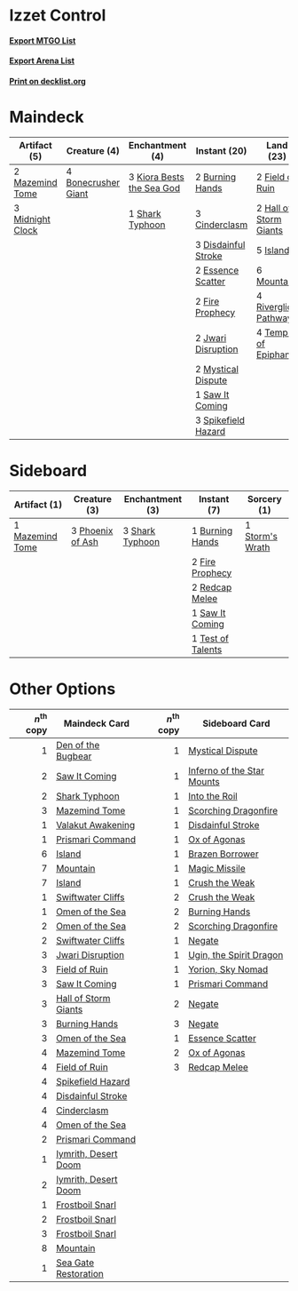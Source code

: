 # Izzet Control

#### [Export MTGO List](../collection/Izzet%20Control/Izzet%20Control.txt)
#### [Export Arena List](../collection/Izzet%20Control/Izzet%20Control_arena.txt)
#### [Print on decklist.org](http://decklist.org/?deckmain=4%09Bonecrusher%20Giant%0A2%09Burning%20Hands%0A3%09Cinderclasm%0A3%09Disdainful%20Stroke%0A2%09Essence%20Scatter%0A3%09Expressive%20Iteration%0A2%09Field%20of%20Ruin%0A2%09Fire%20Prophecy%0A2%09Hall%20of%20Storm%20Giants%0A5%09Island%0A2%09Jwari%20Disruption%0A3%09Kiora%20Bests%20the%20Sea%20God%0A2%09Mazemind%20Tome%0A3%09Midnight%20Clock%0A6%09Mountain%0A2%09Mystical%20Dispute%0A4%09Riverglide%20Pathway%0A1%09Saw%20It%20Coming%0A1%09Shark%20Typhoon%0A1%09Shatterskull%20Smashing%0A3%09Spikefield%20Hazard%0A4%09Temple%20of%20Epiphany&deckside=1%09Burning%20Hands%0A2%09Fire%20Prophecy%0A1%09Mazemind%20Tome%0A3%09Phoenix%20of%20Ash%0A2%09Redcap%20Melee%0A1%09Saw%20It%20Coming%0A3%09Shark%20Typhoon%0A1%09Storm's%20Wrath%0A1%09Test%20of%20Talents)
# Maindeck

|                                       Artifact (5)                                        |                                         Creature (4)                                         |                                          Enchantment (4)                                           |                                         Instant (20)                                         |                                            Land (23)                                            |                                           Sorcery (4)                                            |
|-------------------------------------------------------------------------------------------|----------------------------------------------------------------------------------------------|----------------------------------------------------------------------------------------------------|----------------------------------------------------------------------------------------------|-------------------------------------------------------------------------------------------------|--------------------------------------------------------------------------------------------------|
|2 [Mazemind Tome](http://gatherer.wizards.com/Pages/Card/Details.aspx?multiverseid=485555) |4 [Bonecrusher Giant](http://gatherer.wizards.com/Pages/Card/Details.aspx?multiverseid=473077)|3 [Kiora Bests the Sea God](http://gatherer.wizards.com/Pages/Card/Details.aspx?multiverseid=476303)|2 [Burning Hands](http://gatherer.wizards.com/Pages/Card/Details.aspx?multiverseid=527422)    |2 [Field of Ruin](http://gatherer.wizards.com/Pages/Card/Details.aspx?multiverseid=435415)       |3 [Expressive Iteration](http://gatherer.wizards.com/Pages/Card/Details.aspx?multiverseid=513678) |
|3 [Midnight Clock](http://gatherer.wizards.com/Pages/Card/Details.aspx?multiverseid=473016)|                                                                                              |1 [Shark Typhoon](http://gatherer.wizards.com/Pages/Card/Details.aspx?multiverseid=479587)          |3 [Cinderclasm](http://gatherer.wizards.com/Pages/Card/Details.aspx?multiverseid=491776)      |2 [Hall of Storm Giants](http://gatherer.wizards.com/Pages/Card/Details.aspx?multiverseid=527544)|1 [Shatterskull Smashing](http://gatherer.wizards.com/Pages/Card/Details.aspx?multiverseid=491802)|
|                                                                                           |                                                                                              |                                                                                                    |3 [Disdainful Stroke](http://gatherer.wizards.com/Pages/Card/Details.aspx?multiverseid=420705)|5 [Island](http://gatherer.wizards.com/Pages/Card/Details.aspx?multiverseid=439857)              |                                                                                                  |
|                                                                                           |                                                                                              |                                                                                                    |2 [Essence Scatter](http://gatherer.wizards.com/Pages/Card/Details.aspx?multiverseid=426754)  |6 [Mountain](http://gatherer.wizards.com/Pages/Card/Details.aspx?multiverseid=439859)            |                                                                                                  |
|                                                                                           |                                                                                              |                                                                                                    |2 [Fire Prophecy](http://gatherer.wizards.com/Pages/Card/Details.aspx?multiverseid=479636)    |4 [Riverglide Pathway](http://gatherer.wizards.com/Pages/Card/Details.aspx?multiverseid=491920)  |                                                                                                  |
|                                                                                           |                                                                                              |                                                                                                    |2 [Jwari Disruption](http://gatherer.wizards.com/Pages/Card/Details.aspx?multiverseid=491693) |4 [Temple of Epiphany](http://gatherer.wizards.com/Pages/Card/Details.aspx?multiverseid=442808)  |                                                                                                  |
|                                                                                           |                                                                                              |                                                                                                    |2 [Mystical Dispute](http://gatherer.wizards.com/Pages/Card/Details.aspx?multiverseid=473020) |                                                                                                 |                                                                                                  |
|                                                                                           |                                                                                              |                                                                                                    |1 [Saw It Coming](http://gatherer.wizards.com/Pages/Card/Details.aspx?multiverseid=503684)    |                                                                                                 |                                                                                                  |
|                                                                                           |                                                                                              |                                                                                                    |3 [Spikefield Hazard](http://gatherer.wizards.com/Pages/Card/Details.aspx?multiverseid=491809)|                                                                                                 |                                                                                                  |


# Sideboard

|                                       Artifact (1)                                       |                                       Creature (3)                                        |                                     Enchantment (3)                                      |                                        Instant (7)                                         |                                       Sorcery (1)                                        |
|------------------------------------------------------------------------------------------|-------------------------------------------------------------------------------------------|------------------------------------------------------------------------------------------|--------------------------------------------------------------------------------------------|------------------------------------------------------------------------------------------|
|1 [Mazemind Tome](http://gatherer.wizards.com/Pages/Card/Details.aspx?multiverseid=485555)|3 [Phoenix of Ash](http://gatherer.wizards.com/Pages/Card/Details.aspx?multiverseid=476399)|3 [Shark Typhoon](http://gatherer.wizards.com/Pages/Card/Details.aspx?multiverseid=479587)|1 [Burning Hands](http://gatherer.wizards.com/Pages/Card/Details.aspx?multiverseid=527422)  |1 [Storm's Wrath](http://gatherer.wizards.com/Pages/Card/Details.aspx?multiverseid=476408)|
|                                                                                          |                                                                                           |                                                                                          |2 [Fire Prophecy](http://gatherer.wizards.com/Pages/Card/Details.aspx?multiverseid=479636)  |                                                                                          |
|                                                                                          |                                                                                           |                                                                                          |2 [Redcap Melee](http://gatherer.wizards.com/Pages/Card/Details.aspx?multiverseid=473097)   |                                                                                          |
|                                                                                          |                                                                                           |                                                                                          |1 [Saw It Coming](http://gatherer.wizards.com/Pages/Card/Details.aspx?multiverseid=503684)  |                                                                                          |
|                                                                                          |                                                                                           |                                                                                          |1 [Test of Talents](http://gatherer.wizards.com/Pages/Card/Details.aspx?multiverseid=513536)|                                                                                          |


# Other Options

|*n*<sup>th</sup> copy|                                         Maindeck Card                                         |*n*<sup>th</sup> copy|                                           Sideboard Card                                            |
|--------------------:|-----------------------------------------------------------------------------------------------|--------------------:|-----------------------------------------------------------------------------------------------------|
|                    1|[Den of the Bugbear](http://gatherer.wizards.com/Pages/Card/Details.aspx?multiverseid=527541)  |                    1|[Mystical Dispute](http://gatherer.wizards.com/Pages/Card/Details.aspx?multiverseid=473020)          |
|                    2|[Saw It Coming](http://gatherer.wizards.com/Pages/Card/Details.aspx?multiverseid=503684)       |                    1|[Inferno of the Star Mounts](http://gatherer.wizards.com/Pages/Card/Details.aspx?multiverseid=527438)|
|                    2|[Shark Typhoon](http://gatherer.wizards.com/Pages/Card/Details.aspx?multiverseid=479587)       |                    1|[Into the Roil](http://gatherer.wizards.com/Pages/Card/Details.aspx?multiverseid=389560)             |
|                    3|[Mazemind Tome](http://gatherer.wizards.com/Pages/Card/Details.aspx?multiverseid=485555)       |                    1|[Scorching Dragonfire](http://gatherer.wizards.com/Pages/Card/Details.aspx?multiverseid=473101)      |
|                    1|[Valakut Awakening](http://gatherer.wizards.com/Pages/Card/Details.aspx?multiverseid=491818)   |                    1|[Disdainful Stroke](http://gatherer.wizards.com/Pages/Card/Details.aspx?multiverseid=420705)         |
|                    1|[Prismari Command](http://gatherer.wizards.com/Pages/Card/Details.aspx?multiverseid=513706)    |                    1|[Ox of Agonas](http://gatherer.wizards.com/Pages/Card/Details.aspx?multiverseid=476398)              |
|                    6|[Island](http://gatherer.wizards.com/Pages/Card/Details.aspx?multiverseid=439857)              |                    1|[Brazen Borrower](http://gatherer.wizards.com/Pages/Card/Details.aspx?multiverseid=473001)           |
|                    7|[Mountain](http://gatherer.wizards.com/Pages/Card/Details.aspx?multiverseid=439859)            |                    1|[Magic Missile](http://gatherer.wizards.com/Pages/Card/Details.aspx?multiverseid=527441)             |
|                    7|[Island](http://gatherer.wizards.com/Pages/Card/Details.aspx?multiverseid=439857)              |                    1|[Crush the Weak](http://gatherer.wizards.com/Pages/Card/Details.aspx?multiverseid=503740)            |
|                    1|[Swiftwater Cliffs](http://gatherer.wizards.com/Pages/Card/Details.aspx?multiverseid=405407)   |                    2|[Crush the Weak](http://gatherer.wizards.com/Pages/Card/Details.aspx?multiverseid=503740)            |
|                    1|[Omen of the Sea](http://gatherer.wizards.com/Pages/Card/Details.aspx?multiverseid=476309)     |                    2|[Burning Hands](http://gatherer.wizards.com/Pages/Card/Details.aspx?multiverseid=527422)             |
|                    2|[Omen of the Sea](http://gatherer.wizards.com/Pages/Card/Details.aspx?multiverseid=476309)     |                    2|[Scorching Dragonfire](http://gatherer.wizards.com/Pages/Card/Details.aspx?multiverseid=473101)      |
|                    2|[Swiftwater Cliffs](http://gatherer.wizards.com/Pages/Card/Details.aspx?multiverseid=405407)   |                    1|[Negate](http://gatherer.wizards.com/Pages/Card/Details.aspx?multiverseid=423707)                    |
|                    3|[Jwari Disruption](http://gatherer.wizards.com/Pages/Card/Details.aspx?multiverseid=491693)    |                    1|[Ugin, the Spirit Dragon](http://gatherer.wizards.com/Pages/Card/Details.aspx?multiverseid=391948)   |
|                    3|[Field of Ruin](http://gatherer.wizards.com/Pages/Card/Details.aspx?multiverseid=435415)       |                    1|[Yorion, Sky Nomad](http://gatherer.wizards.com/Pages/Card/Details.aspx?multiverseid=479752)         |
|                    3|[Saw It Coming](http://gatherer.wizards.com/Pages/Card/Details.aspx?multiverseid=503684)       |                    1|[Prismari Command](http://gatherer.wizards.com/Pages/Card/Details.aspx?multiverseid=513706)          |
|                    3|[Hall of Storm Giants](http://gatherer.wizards.com/Pages/Card/Details.aspx?multiverseid=527544)|                    2|[Negate](http://gatherer.wizards.com/Pages/Card/Details.aspx?multiverseid=423707)                    |
|                    3|[Burning Hands](http://gatherer.wizards.com/Pages/Card/Details.aspx?multiverseid=527422)       |                    3|[Negate](http://gatherer.wizards.com/Pages/Card/Details.aspx?multiverseid=423707)                    |
|                    3|[Omen of the Sea](http://gatherer.wizards.com/Pages/Card/Details.aspx?multiverseid=476309)     |                    1|[Essence Scatter](http://gatherer.wizards.com/Pages/Card/Details.aspx?multiverseid=426754)           |
|                    4|[Mazemind Tome](http://gatherer.wizards.com/Pages/Card/Details.aspx?multiverseid=485555)       |                    2|[Ox of Agonas](http://gatherer.wizards.com/Pages/Card/Details.aspx?multiverseid=476398)              |
|                    4|[Field of Ruin](http://gatherer.wizards.com/Pages/Card/Details.aspx?multiverseid=435415)       |                    3|[Redcap Melee](http://gatherer.wizards.com/Pages/Card/Details.aspx?multiverseid=473097)              |
|                    4|[Spikefield Hazard](http://gatherer.wizards.com/Pages/Card/Details.aspx?multiverseid=491809)   |                     |                                                                                                     |
|                    4|[Disdainful Stroke](http://gatherer.wizards.com/Pages/Card/Details.aspx?multiverseid=420705)   |                     |                                                                                                     |
|                    4|[Cinderclasm](http://gatherer.wizards.com/Pages/Card/Details.aspx?multiverseid=491776)         |                     |                                                                                                     |
|                    4|[Omen of the Sea](http://gatherer.wizards.com/Pages/Card/Details.aspx?multiverseid=476309)     |                     |                                                                                                     |
|                    2|[Prismari Command](http://gatherer.wizards.com/Pages/Card/Details.aspx?multiverseid=513706)    |                     |                                                                                                     |
|                    1|[Iymrith, Desert Doom](http://gatherer.wizards.com/Pages/Card/Details.aspx?multiverseid=527349)|                     |                                                                                                     |
|                    2|[Iymrith, Desert Doom](http://gatherer.wizards.com/Pages/Card/Details.aspx?multiverseid=527349)|                     |                                                                                                     |
|                    1|[Frostboil Snarl](http://gatherer.wizards.com/Pages/Card/Details.aspx?multiverseid=513757)     |                     |                                                                                                     |
|                    2|[Frostboil Snarl](http://gatherer.wizards.com/Pages/Card/Details.aspx?multiverseid=513757)     |                     |                                                                                                     |
|                    3|[Frostboil Snarl](http://gatherer.wizards.com/Pages/Card/Details.aspx?multiverseid=513757)     |                     |                                                                                                     |
|                    8|[Mountain](http://gatherer.wizards.com/Pages/Card/Details.aspx?multiverseid=439859)            |                     |                                                                                                     |
|                    1|[Sea Gate Restoration](http://gatherer.wizards.com/Pages/Card/Details.aspx?multiverseid=491706)|                     |                                                                                                     |

